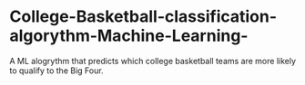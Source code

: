 # College-Basketball-classification-algorythm-Machine-Learning-
A ML alogrythm that predicts which college basketball teams are more likely to qualify to the Big Four.
